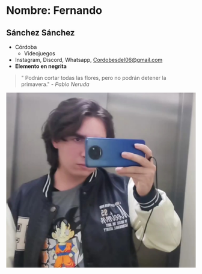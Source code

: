 # Nombre: Fernando
## Sánchez Sánchez
- Córdoba
  - Videojuegos
- Instagram, Discord, Whatsapp, Cordobesdel06@gmail.com
- **Elemento en negrita**
>" Podrán cortar todas las flores, pero no podrán detener la primavera." - *Pablo Neruda*


![yo](Yo.jpg)
